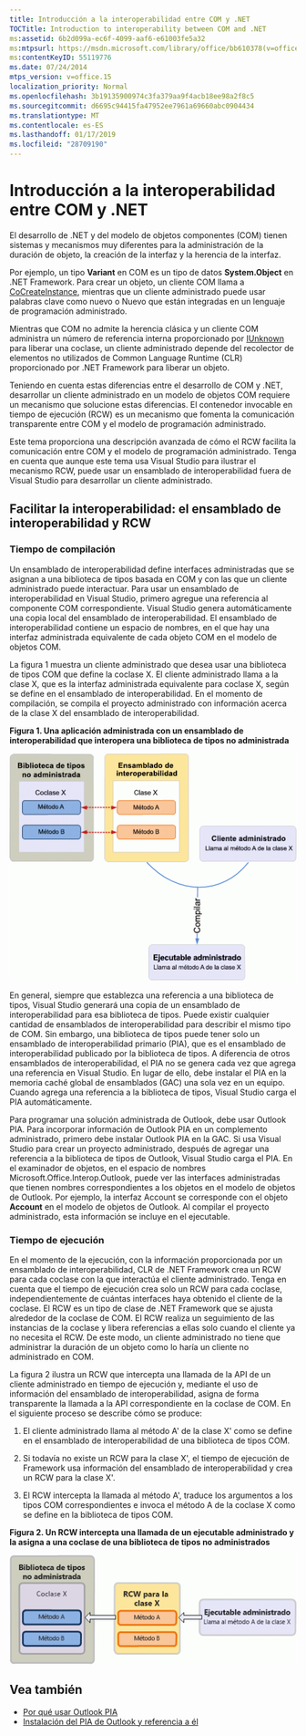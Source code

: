 ```yaml
---
title: Introducción a la interoperabilidad entre COM y .NET
TOCTitle: Introduction to interoperability between COM and .NET
ms:assetid: 6b2d099a-ec6f-4099-aaf6-e61003fe5a32
ms:mtpsurl: https://msdn.microsoft.com/library/office/bb610378(v=office.15)
ms:contentKeyID: 55119776
ms.date: 07/24/2014
mtps_version: v=office.15
localization_priority: Normal
ms.openlocfilehash: 3b19135900974c3fa379aa9f4acb18ee98a2f8c5
ms.sourcegitcommit: d6695c94415fa47952ee7961a69660abc0904434
ms.translationtype: MT
ms.contentlocale: es-ES
ms.lasthandoff: 01/17/2019
ms.locfileid: "28709190"
---
```

# <a name="introduction-to-interoperability-between-com-and-net"></a>Introducción a la interoperabilidad entre COM y .NET

El desarrollo de .NET y del modelo de objetos componentes (COM) tienen sistemas y mecanismos muy diferentes para la administración de la duración de objeto, la creación de la interfaz y la herencia de la interfaz. 

Por ejemplo, un tipo **Variant** en COM es un tipo de datos **System.Object** en .NET Framework. Para crear un objeto, un cliente COM llama a [CoCreateInstance](https://docs.microsoft.com/windows/desktop/api/combaseapi/nf-combaseapi-cocreateinstance), mientras que un cliente administrado puede usar palabras clave como nuevo o Nuevo que están integradas en un lenguaje de programación administrado. 

Mientras que COM no admite la herencia clásica y un cliente COM administra un número de referencia interna proporcionado por [IUnknown](https://docs.microsoft.com/windows/desktop/api/unknwn/nn-unknwn-iunknown) para liberar una coclase, un cliente administrado depende del recolector de elementos no utilizados de Common Language Runtime (CLR) proporcionado por .NET Framework para liberar un objeto. 

Teniendo en cuenta estas diferencias entre el desarrollo de COM y .NET, desarrollar un cliente administrado en un modelo de objetos COM requiere un mecanismo que solucione estas diferencias. El contenedor invocable en tiempo de ejecución (RCW) es un mecanismo que fomenta la comunicación transparente entre COM y el modelo de programación administrado.

Este tema proporciona una descripción avanzada de cómo el RCW facilita la comunicación entre COM y el modelo de programación administrado. Tenga en cuenta que aunque este tema usa Visual Studio para ilustrar el mecanismo RCW, puede usar un ensamblado de interoperabilidad fuera de Visual Studio para desarrollar un cliente administrado.

## <a name="facilitating-interoperability-the-interop-assembly-and-rcw"></a>Facilitar la interoperabilidad: el ensamblado de interoperabilidad y RCW

### <a name="compile-time"></a>Tiempo de compilación

Un ensamblado de interoperabilidad define interfaces administradas que se asignan a una biblioteca de tipos basada en COM y con las que un cliente administrado puede interactuar. Para usar un ensamblado de interoperabilidad en Visual Studio, primero agregue una referencia al componente COM correspondiente. Visual Studio genera automáticamente una copia local del ensamblado de interoperabilidad. El ensamblado de interoperabilidad contiene un espacio de nombres, en el que hay una interfaz administrada equivalente de cada objeto COM en el modelo de objetos COM. 

La figura 1 muestra un cliente administrado que desea usar una biblioteca de tipos COM que define la coclase X. El cliente administrado llama a la clase X, que es la interfaz administrada equivalente para coclase X, según se define en el ensamblado de interoperabilidad. En el momento de compilación, se compila el proyecto administrado con información acerca de la clase X del ensamblado de interoperabilidad.

**Figura 1. Una aplicación administrada con un ensamblado de interoperabilidad que interopera una biblioteca de tipos no administrada**

![Una aplicación administrada con un ensamblado de interoperabilidad que interopera una biblioteca de tipos no administrada](media/pia-unmanaged-type-library.gif)
  
En general, siempre que establezca una referencia a una biblioteca de tipos, Visual Studio generará una copia de un ensamblado de interoperabilidad para esa biblioteca de tipos. Puede existir cualquier cantidad de ensamblados de interoperabilidad para describir el mismo tipo de COM. Sin embargo, una biblioteca de tipos puede tener solo un ensamblado de interoperabilidad primario (PIA), que es el ensamblado de interoperabilidad publicado por la biblioteca de tipos. A diferencia de otros ensamblados de interoperabilidad, el PIA no se genera cada vez que agrega una referencia en Visual Studio. En lugar de ello, debe instalar el PIA en la memoria caché global de ensamblados (GAC) una sola vez en un equipo. Cuando agrega una referencia a la biblioteca de tipos, Visual Studio carga el PIA automáticamente.

Para programar una solución administrada de Outlook, debe usar Outlook PIA. Para incorporar información de Outlook PIA en un complemento administrado, primero debe instalar Outlook PIA en la GAC. Si usa Visual Studio para crear un proyecto administrado, después de agregar una referencia a la biblioteca de tipos de Outlook, Visual Studio carga el PIA. En el examinador de objetos, en el espacio de nombres Microsoft.Office.Interop.Outlook, puede ver las interfaces administradas que tienen nombres correspondientes a los objetos en el modelo de objetos de Outlook. Por ejemplo, la interfaz Account se corresponde con el objeto **Account** en el modelo de objetos de Outlook. Al compilar el proyecto administrado, esta información se incluye en el ejecutable.

### <a name="run-time"></a>Tiempo de ejecución

En el momento de la ejecución, con la información proporcionada por un ensamblado de interoperabilidad, CLR de .NET Framework crea un RCW para cada coclase con la que interactúa el cliente administrado. Tenga en cuenta que el tiempo de ejecución crea solo un RCW para cada coclase, independientemente de cuántas interfaces haya obtenido el cliente de la coclase. El RCW es un tipo de clase de .NET Framework que se ajusta alrededor de la coclase de COM. El RCW realiza un seguimiento de las instancias de la coclase y libera referencias a ellas solo cuando el cliente ya no necesita el RCW. De este modo, un cliente administrado no tiene que administrar la duración de un objeto como lo haría un cliente no administrado en COM.

La figura 2 ilustra un RCW que intercepta una llamada de la API de un cliente administrado en tiempo de ejecución y, mediante el uso de información del ensamblado de interoperabilidad, asigna de forma transparente la llamada a la API correspondiente en la coclase de COM. En el siguiente proceso se describe cómo se produce:

1.  El cliente administrado llama al método A' de la clase X' como se define en el ensamblado de interoperabilidad de una biblioteca de tipos COM.

2.  Si todavía no existe un RCW para la clase X', el tiempo de ejecución de Framework usa información del ensamblado de interoperabilidad y crea un RCW para la clase X'.

3.  El RCW intercepta la llamada al método A', traduce los argumentos a los tipos COM correspondientes e invoca el método A de la coclase X como se define en la biblioteca de tipos COM.

**Figura 2. Un RCW intercepta una llamada de un ejecutable administrado y la asigna a una coclase de una biblioteca de tipos no administrados**

![Un RCW intercepta una llamada de un ejecutable administrado y la asigna a una coclase de una biblioteca de tipos no administrados](media/pia-unmanaged-type-library-2.gif)
  

## <a name="see-also"></a>Vea también

- [Por qué usar Outlook PIA](why-use-the-outlook-pia.md)
- [Instalación del PIA de Outlook y referencia a él](installing-and-referencing-the-outlook-pia.md)

